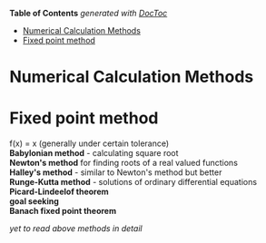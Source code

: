 **Table of Contents**  *generated with [DocToc](http://doctoc.herokuapp.com/)*

- [Numerical Calculation Methods](#numerical-calculation-methods)
- [Fixed point method](#fixed-point-method)

Numerical Calculation Methods
=============================

Fixed point method
==================
f(x) = x (generally under certain tolerance)  
__Babylonian method__ - calculating square root  
__Newton's method__ for finding roots of a real valued functions  
__Halley's method__ - similar to Newton's method but better  
__Runge-Kutta method__ - solutions of ordinary differential equations  
__Picard-Lindeelof theorem__  
__goal seeking__  
__Banach fixed point theorem__  

_yet to read above methods in detail_  